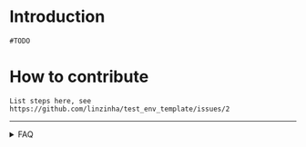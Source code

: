 # Introduction

```
#TODO
```

# How to contribute

```
List steps here, see https://github.com/linzinha/test_env_template/issues/2

```

----

<details>

<summary>FAQ</summary>

### What is the point of this project?

Its one part webapp testing ground, one part collaborative art project

### How is this useful for webapp testing?

This isn't meant to replicate a single, cohesive production environment. It's also not necessarily supposed to be constructed with best practices for performance, efficiency, and even security.

Think of it as a chimera - a collection of code snippets, exercises, and behaviors mashed together in an incoherentl but hopefully interesting way. A Login page may not actually log you into anything, but that's not necessarily the point.

</details>
